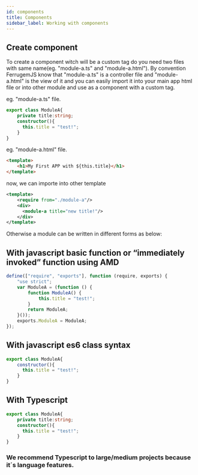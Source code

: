 ```yaml
---
id: components
title: Components
sidebar_label: Working with components
---
```


## Create component

To create a component witch will be a custom tag do you need two files with same name(eg. "module-a.ts" and "module-a.html").
By convention FerrugemJS know that "module-a.ts" is a controller file and "module-a.html" is the view of it and you can easily import it into your main app html file or into other module and use as a component with a custom tag.

eg. 
"module-a.ts" file.
``` typescript
export class ModuleA{
    private title:string;
    constructor(){
      this.title = "test!";
    }
}
```

eg. "module-a.html" file.
``` html
<template>
    <h1>My First APP with ${this.title}</h1>
</template>
```

now, we can importe into other template
``` xml
<template>
    <require from="./module-a"/>
    <div>
      <module-a title="new title!"/>
    </div>
</template>
```
Otherwise a module can be written in different forms as below:

## With javascript basic function or “immediately invoked” function using AMD
``` javascript
define(["require", "exports"], function (require, exports) {
    "use strict";
    var ModuleA = (function () {
        function ModuleA() {
            this.title = "test!";
        }
        return ModuleA;
    }());
    exports.ModuleA = ModuleA;
});
```

## With javascript es6 class syntax
``` javascript
export class ModuleA{
    constructor(){
      this.title = "test!";
    }
}
```
## With Typescript

``` typescript
export class ModuleA{
    private title:string;
    constructor(){
      this.title = "test!";
    }
}
```
### We recommend Typescript to large/medium projects because it´s language features.
